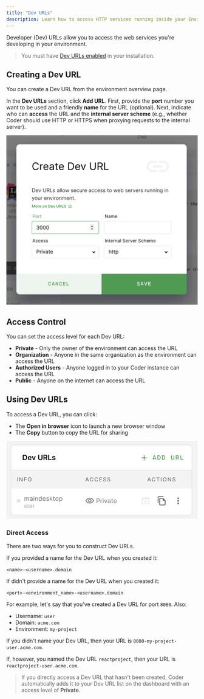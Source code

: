 ```yaml
---
title: "Dev URLs"
description: Learn how to access HTTP services running inside your Environment.
---
```


Developer (Dev) URLs allow you to access the web services you're developing in
your environment.

> You must have [Dev URLs enabled](../admin/devurls.md) in your installation.

## Creating a Dev URL

You can create a Dev URL from the environment overview page.

In the **Dev URLs** section, click **Add URL**. First, provide the **port**
number you want to be used and a friendly **name** for the URL (optional). Next,
indicate who can **access** the URL and the **internal server scheme** (e.g.,
whether Coder should use HTTP or HTTPS when proxying requests to the internal
server).

![Create a Dev URL](../assets/create-devurl.png)

## Access Control

You can set the access level for each Dev URL:

- **Private** - Only the owner of the environment can access the URL
- **Organization** - Anyone in the same organization as the environment can
  access the URL
- **Authorized Users** - Anyone logged in to your Coder instance can access the
  URL
- **Public** - Anyone on the internet can access the URL

## Using Dev URLs

To access a Dev URL, you can click:

- The **Open in browser** icon to launch a new browser window
- The **Copy** button to copy the URL for sharing

![Dev URLs List](../assets/devurls.png)

### Direct Access

There are two ways for you to construct Dev URLs.

If you provided a name for the Dev URL when you created it:

```text
<name>-<username>.domain
```

If didn't provide a name for the Dev URL when you created it:

```text
<port>-<environment_name>-<username>.domain
```

For example, let's say that you've created a Dev URL for port `8080`. Also:

- Username: `user`
- Domain: `acme.com`
- Environment: `my-project`

If you didn't name your Dev URL, then your URL is
`8080-my-project-user.acme.com`.

If, however, you named the Dev URL `reactproject`, then your URL is
`reactproject-user.acme.com`.

> If you directly access a Dev URL that hasn't been created, Coder automatically
> adds it to your Dev URL list on the dashboard with an access level of
> **Private**.
